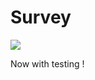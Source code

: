 # Survey

[![](https://travis-ci.org/Isigiel/survey.svg)](https://travis-ci.org/Isigiel/survey)

Now with testing !